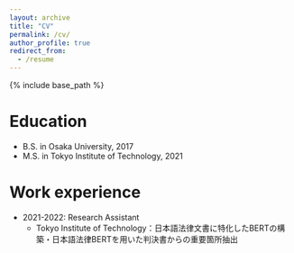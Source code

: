 ```yaml
---
layout: archive
title: "CV"
permalink: /cv/
author_profile: true
redirect_from:
  - /resume
---
```


{% include base_path %}

Education
======
* B.S. in Osaka University, 2017
* M.S. in Tokyo Institute of Technology, 2021

Work experience
======
* 2021-2022: Research Assistant
  * Tokyo Institute of Technology：日本語法律文書に特化したBERTの構築・日本語法律BERTを用いた判決書からの重要箇所抽出

